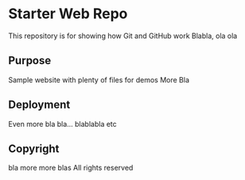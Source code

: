 # Starter Web Repo

This repository is for showing how Git and GitHub work
Blabla, ola ola

## Purpose

Sample website with plenty of files for demos
More Bla

## Deployment

Even more bla
bla...
blablabla etc

## Copyright

bla
more more blas All rights reserved